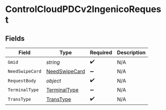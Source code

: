 # ControlCloudPDCv2IngenicoRequest


## Fields

| Field                                                 | Type                                                  | Required                                              | Description                                           |
| ----------------------------------------------------- | ----------------------------------------------------- | ----------------------------------------------------- | ----------------------------------------------------- |
| `Gmid`                                                | *string*                                              | :heavy_check_mark:                                    | N/A                                                   |
| `NeedSwipeCard`                                       | [NeedSwipeCard](../../models/shared/NeedSwipeCard.md) | :heavy_minus_sign:                                    | N/A                                                   |
| `RequestBody`                                         | *object*                                              | :heavy_check_mark:                                    | N/A                                                   |
| `TerminalType`                                        | [TerminalType](../../models/shared/TerminalType.md)   | :heavy_minus_sign:                                    | N/A                                                   |
| `TransType`                                           | [TransType](../../models/shared/TransType.md)         | :heavy_check_mark:                                    | N/A                                                   |